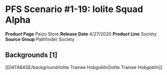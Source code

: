 ﻿---
id: '35'
name: PFS Scenario 1-19. Iolite Squad Alpha
rarity: Common
type: Source

---
# PFS Scenario #1-19: Iolite Squad Alpha

**Product Page** Paizo Store
**Release Date** 4/27/2020
**Product Line** Society
**Source Group** Pathfinder Society

## Backgrounds [1]

[[DATABASE/background/Iolite Trainee Hobgoblin|Iolite Trainee Hobgoblin]]